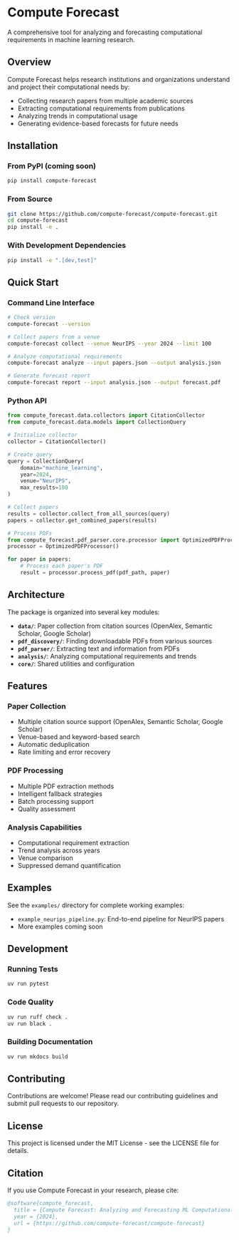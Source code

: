 # Compute Forecast

A comprehensive tool for analyzing and forecasting computational requirements in machine learning research.

## Overview

Compute Forecast helps research institutions and organizations understand and project their computational needs by:

- Collecting research papers from multiple academic sources
- Extracting computational requirements from publications
- Analyzing trends in computational usage
- Generating evidence-based forecasts for future needs

## Installation

### From PyPI (coming soon)
```bash
pip install compute-forecast
```

### From Source
```bash
git clone https://github.com/compute-forecast/compute-forecast.git
cd compute-forecast
pip install -e .
```

### With Development Dependencies
```bash
pip install -e ".[dev,test]"
```

## Quick Start

### Command Line Interface

```bash
# Check version
compute-forecast --version

# Collect papers from a venue
compute-forecast collect --venue NeurIPS --year 2024 --limit 100

# Analyze computational requirements
compute-forecast analyze --input papers.json --output analysis.json

# Generate forecast report
compute-forecast report --input analysis.json --output forecast.pdf
```

### Python API

```python
from compute_forecast.data.collectors import CitationCollector
from compute_forecast.data.models import CollectionQuery

# Initialize collector
collector = CitationCollector()

# Create query
query = CollectionQuery(
    domain="machine_learning",
    year=2024,
    venue="NeurIPS",
    max_results=100
)

# Collect papers
results = collector.collect_from_all_sources(query)
papers = collector.get_combined_papers(results)

# Process PDFs
from compute_forecast.pdf_parser.core.processor import OptimizedPDFProcessor
processor = OptimizedPDFProcessor()

for paper in papers:
    # Process each paper's PDF
    result = processor.process_pdf(pdf_path, paper)
```

## Architecture

The package is organized into several key modules:

- **`data/`**: Paper collection from citation sources (OpenAlex, Semantic Scholar, Google Scholar)
- **`pdf_discovery/`**: Finding downloadable PDFs from various sources
- **`pdf_parser/`**: Extracting text and information from PDFs
- **`analysis/`**: Analyzing computational requirements and trends
- **`core/`**: Shared utilities and configuration

## Features

### Paper Collection
- Multiple citation source support (OpenAlex, Semantic Scholar, Google Scholar)
- Venue-based and keyword-based search
- Automatic deduplication
- Rate limiting and error recovery

### PDF Processing
- Multiple PDF extraction methods
- Intelligent fallback strategies
- Batch processing support
- Quality assessment

### Analysis Capabilities
- Computational requirement extraction
- Trend analysis across years
- Venue comparison
- Suppressed demand quantification

## Examples

See the `examples/` directory for complete working examples:

- `example_neurips_pipeline.py`: End-to-end pipeline for NeurIPS papers
- More examples coming soon

## Development

### Running Tests
```bash
uv run pytest
```

### Code Quality
```bash
uv run ruff check .
uv run black .
```

### Building Documentation
```bash
uv run mkdocs build
```

## Contributing

Contributions are welcome! Please read our contributing guidelines and submit pull requests to our repository.

## License

This project is licensed under the MIT License - see the LICENSE file for details.

## Citation

If you use Compute Forecast in your research, please cite:

```bibtex
@software{compute_forecast,
  title = {Compute Forecast: Analyzing and Forecasting ML Computational Requirements},
  year = {2024},
  url = {https://github.com/compute-forecast/compute-forecast}
}
```